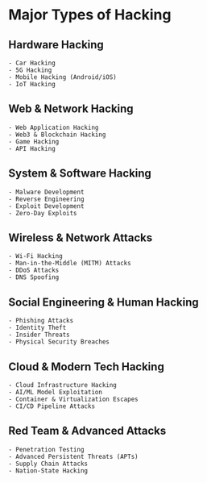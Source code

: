 # Major Types of Hacking

## **Hardware Hacking**

    - Car Hacking
    - 5G Hacking
    - Mobile Hacking (Android/iOS)
    - IoT Hacking

## **Web & Network Hacking**

    - Web Application Hacking
    - Web3 & Blockchain Hacking
    - Game Hacking
    - API Hacking

## **System & Software Hacking**

    - Malware Development
    - Reverse Engineering
    - Exploit Development
    - Zero-Day Exploits

## **Wireless & Network Attacks**

    - Wi-Fi Hacking
    - Man-in-the-Middle (MITM) Attacks
    - DDoS Attacks
    - DNS Spoofing

## **Social Engineering & Human Hacking**

    - Phishing Attacks
    - Identity Theft
    - Insider Threats
    - Physical Security Breaches

## **Cloud & Modern Tech Hacking**

    - Cloud Infrastructure Hacking
    - AI/ML Model Exploitation
    - Container & Virtualization Escapes
    - CI/CD Pipeline Attacks

## **Red Team & Advanced Attacks**

    - Penetration Testing
    - Advanced Persistent Threats (APTs)
    - Supply Chain Attacks
    - Nation-State Hacking
